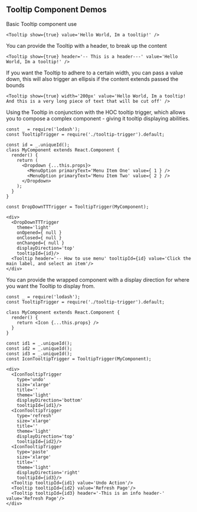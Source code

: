 ## Tooltip Component Demos

Basic Tooltip component use
```
<Tooltip show={true} value='Hello World, Im a tooltip!' />
```

You can provide the Tooltip with a header, to break up the content
```
<Tooltip show={true} header='-- This is a header---' value='Hello World, Im a tooltip!' />
```

If you want the Tooltip to adhere to a certain width, you can pass a value down, this will also trigger an ellipsis if the content extends passed the bounds
```
<Tooltip show={true} width='200px' value='Hello World, Im a tooltip! And this is a very long piece of text that will be cut off' />
```

Using the Tooltip in conjunction with the HOC tooltip trigger, which allows you to compose a complex component - giving it tooltip displaying abilities.
```
const _ = require('lodash');
const TooltipTrigger = require('./tooltip-trigger').default;

const id = _.uniqueId();
class MyComponent extends React.Component {
  render() {
    return (
      <Dropdown {...this.props}>
        <MenuOption primaryText='Menu Item One' value={ 1 } />
        <MenuOption primaryText='Menu Item Two' value={ 2 } />
      </Dropdown>
    );
  }
}

const DropDownTTTrigger = TooltipTrigger(MyComponent);

<div>
  <DropDownTTTrigger
    theme='light'
    onOpened={ null }
    onClosed={ null }
    onChanged={ null }
    displayDirection='top'
    tooltipId={id}/>
  <Tooltip header='-- How to use menu' tooltipId={id} value='Click the main label, and select an item'/>
</div>
```

You can provide the wrapped component with a display direction for where you want the Tooltip to display from.
```
const _ = require('lodash');
const TooltipTrigger = require('./tooltip-trigger').default;

class MyComponent extends React.Component {
  render() {
    return <Icon {...this.props} />
  }
}

const id1 = _.uniqueId();
const id2 = _.uniqueId();
const id3 = _.uniqueId();
const IconTooltipTrigger = TooltipTrigger(MyComponent);

<div>
  <IconTooltipTrigger
    type='undo'
    size='xlarge'
    title=''
    theme='light'
    displayDirection='bottom'
    tooltipId={id1}/>
  <IconTooltipTrigger
    type='refresh'
    size='xlarge'
    title=''
    theme='light'
    displayDirection='top'
    tooltipId={id2}/>
  <IconTooltipTrigger
    type='paste'
    size='xlarge'
    title=''
    theme='light'
    displayDirection='right'
    tooltipId={id3}/>
  <Tooltip tooltipId={id1} value='Undo Action'/>
  <Tooltip tooltipId={id2} value='Refresh Page'/>
  <Tooltip tooltipId={id3} header='-This is an info header-' value='Refresh Page'/>
</div>
```
